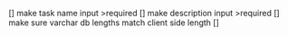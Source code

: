 [] make task name input >required
[] make description input >required
[] make sure varchar db lengths match client side length
[]